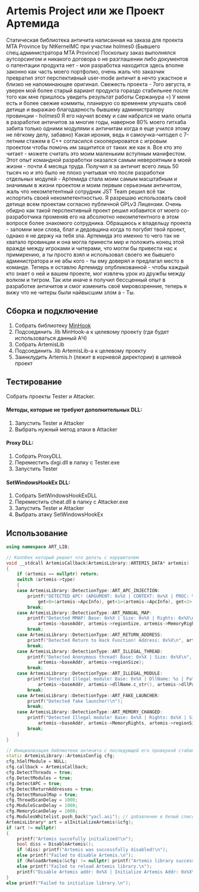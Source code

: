 # Artemis Project или же Проект Артемида

Статическая библиотека античита написанная на заказа для проекта MTA Province by NtKernelMC при участии holmes0 (Бывшего спец.администратора MTA Province) Поскольку заказ выполнялся аутсорсингом и никакого договора о не разглашении либо документов о патентации продукта нет - моя разработка находится здесь вполне законно как часть моего портфолио, очень жаль что заказчик превратил этот перспективный user-mode античит в нечто ужастное и близко не напоминающее оригинал. Свежесть проекта - 7ого августа, я уверен мой более старый вариант продукта гораздо стабильнее после того как мне пришлось увидеть результат работы Сержанура =) У меня есть и более свежие коммиты, планирую со временем улучшать своё детище и выражаю благодарность бывшему администратору провинции - holmes0 Я его научил всему и сам набрался не мало опыта в разработке античитов за многие годы, наверное 80% моего гитхаба забита только одними модулями к античитам когда я еще учился этому не лёгкому делу, забавно) Какая ирония, ведь я самоучка-читодел с 7-летним стажем в С++ согласился скооперироватся с игровым проектом чтобы помочь им защитится от таких же как я. Все кто это читает - можете считать это моим маленьким вступным манифестом. Этот опыт командной разработки оказался самым невероятным в моей жизни - почти 4 месяца труда. Получил я за античит всего лишь 50 тысяч но и это было не плохо учитывая что после разработки отдельных модулей - Артемида стала моим самым масштабным и значимым в жизни проектом и моим первым серьезным античитом, жаль что некомпетентный сотрудник JST Team решил всё так испортить своей некомпетентностью. Я разрешаю использовать своё детище всем проектам согласно публичной GPLv3 Лицензии. Очень обидно как такой перспективный проект решил избавится от моего со-разработчика променяв его на абсолютно некомпетентного в этом вопросе более знакомого сотрудника. Обращаюсь к владельцу проекта - запомни мои слова, блат и дедовщина когда то погубят твой проект, однако я не держу на тебя зла. Артемида это именно то чего так не хватало провинции и она могла принести мир и положить конец этой вражде между игроками и читерами, что могли бы привести нас к примирению, а ты просто взял и использовал своего же бывшего администратора и не абы кого - ты ему доверял и предлагал место в команде. Теперь я оставлю Артемиду опубликованной - чтобы каждый кто знает о ней и вашем проекте, мог извлечь урок из дружбы между волком и тигром. Так или иначе я получил бессценный опыт в разработке античитов и смог изменить своё мировозренние, теперь я вижу что не читеры были найвысшим злом а - Ты.

## Сборка и подключение

1. Собрать библиотеку [MinHook](https://github.com/TsudaKageyu/minhook)
2. Подсоединить .lib MinHook-a к целевому проекту (где будет использоваться данный АЧ)
3. Собрать ArtemisLib
4. Подсоединить .lib ArtemisLib-a к целевому проекту
5. Заинклудить Artemis.h (лежит в корневой директории) в целевой проект

## Тестирование

Собрать проекты Tester и Attacker.

#### Методы, которые не требуют дополнительных DLL:

1. Запустить Tester и Attacker
2. Выбрать нужный метод атаки в Attacker

#### Proxy DLL:
1. Собрать ProxyDLL
2. Переместить dxgi.dll в папку с Tester.exe
3. Запустить Tester

#### SetWindowsHookEx DLL:
1. Собрать SetWindowsHookExDLL
2. Переместить cheat.dll в папку с Attacker.exe
3. Запустить Tester и Attacker
4. Выбрать атаку SetWindowsHookEx


## Использование

```cpp
using namespace ART_LIB;

// Коллбек который решает что делать с нарушителем
void __stdcall ArtemisCallback(ArtemisLibrary::ARTEMIS_DATA* artemis)
{
	if (artemis == nullptr) return;
	switch (artemis->type)
	{
	case ArtemisLibrary::DetectionType::ART_APC_INJECTION:
		printf("DETECTED APC! (ARGUMENT: 0x%X | CONTEXT: 0x%X | PROC: %s)\n",
			get<0>(artemis->ApcInfo), get<1>(artemis->ApcInfo), get<2>(artemis->ApcInfo));
		break;
	case ArtemisLibrary::DetectionType::ART_MANUAL_MAP:
		printf("Detected MMAP! Base: 0x%X | Size: 0x%X | Rights: 0x%X\n",
			artemis->baseAddr, artemis->regionSize, artemis->MemoryRights);
		break;
	case ArtemisLibrary::DetectionType::ART_RETURN_ADDRESS:
		printf("Detected Return to Hack Function! Address: 0x%X\n", artemis->baseAddr);
		break;
	case ArtemisLibrary::DetectionType::ART_ILLEGAL_THREAD:
		printf("Detected Anonymous thread! Base: 0x%X | Size: 0x%X\n",
			artemis->baseAddr, artemis->regionSize);
		break;
	case ArtemisLibrary::DetectionType::ART_ILLEGAL_MODULE:
		printf("Detected Illegal module! Base: 0x%X | DllName: %s | Path: %s | Size: %d\n",
			artemis->baseAddr, artemis->dllName.c_str(), artemis->dllPath.c_str(), artemis->regionSize);
		break;
	case ArtemisLibrary::DetectionType::ART_FAKE_LAUNCHER:
		printf("Detected fake launcher!\n");
		break;
	case ArtemisLibrary::DetectionType::ART_MEMORY_CHANGED:
		printf("Detected Illegal module! Base: 0x%X | Rights: 0x%X | Size: %d\n",
			artemis->baseAddr, artemis->MemoryRights, artemis->regionSize);
		break;
	}
}

// Инициализация библиотеки античита с последующей его проверкой стабильности к перезагрузкам и выключению
static ArtemisLibrary::ArtemisConfig cfg;
cfg.hSelfModule = NULL;
cfg.callback = ArtemisCallback;
cfg.DetectThreads = true;
cfg.DetectModules = true;
cfg.DetectAPC = true;
cfg.DetectReturnAddresses = true;
cfg.DetectManualMap = true;
cfg.ThreadScanDelay = 1000;
cfg.ModuleScanDelay = 1000;
cfg.MemoryScanDelay = 1000;
cfg.ModulesWhitelist.push_back("yacl.asi"); // добавление в белый список модуля у которого нет экспортов, дабы избежать ложно-положительный детект
ArtemisLibrary* art = alInitializeArtemis(&cfg);
if (art != nullptr)
{
    printf("Artemis succefully initialized!\n");
    bool diss = DisableArtemis();
    if (diss) printf("Artemis was successfully disabled!\n");
    else printf("Failed to disable Artemis.\n");
    if (ReloadArtemis(&cfg) != nullptr) printf("Artemis library successfully reloaded!\n");
    else printf("Failed to reload Artemis library.\n");
    printf("Disable Artemis addr: 0x%X | Initialize Artemis Addr: 0x%X\n", (DWORD)&DisableArtemis, (DWORD)&alInitializeArtemis);
}
else printf("Failed to initialize library.\n");
